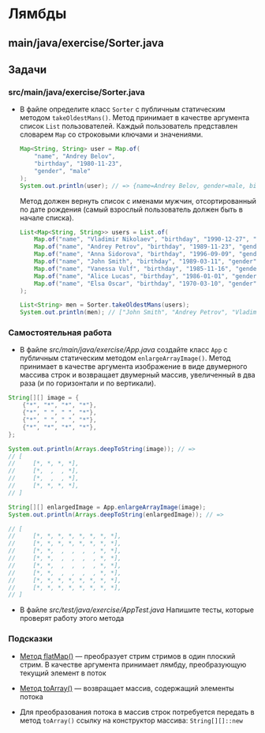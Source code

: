 # Лямбды

## main/java/exercise/Sorter.java

## Задачи

### src/main/java/exercise/Sorter.java

* В файле определите класс `Sorter` с публичным статическим методом `takeOldestMans()`. Метод принимает в качестве аргумента список `List` пользователей. Каждый пользователь представлен словарем `Map` со строковыми ключами и значениями.

  ```java
  Map<String, String> user = Map.of(
      "name", "Andrey Belov",
      "birthday", "1980-11-23",
      "gender", "male"
  );
  System.out.println(user); // => {name=Andrey Belov, gender=male, birthday=1980-11-23}
  ```

  Метод должен вернуть список с именами мужчин, отсортированный по дате рождения (самый взрослый пользователь должен быть в начале списка).

  ```java
  List<Map<String, String>> users = List.of(
      Map.of("name", "Vladimir Nikolaev", "birthday", "1990-12-27", "gender", "male"),
      Map.of("name", "Andrey Petrov", "birthday", "1989-11-23", "gender", "male"),
      Map.of("name", "Anna Sidorova", "birthday", "1996-09-09", "gender", "female"),
      Map.of("name", "John Smith", "birthday", "1989-03-11", "gender", "male"),
      Map.of("name", "Vanessa Vulf", "birthday", "1985-11-16", "gender", "female"),
      Map.of("name", "Alice Lucas", "birthday", "1986-01-01", "gender", "female"),
      Map.of("name", "Elsa Oscar", "birthday", "1970-03-10", "gender", "female")
  );

  List<String> men = Sorter.takeOldestMans(users);
  System.out.println(men); // ["John Smith", "Andrey Petrov", "Vladimir Nikolaev"]
  ```

### Самостоятельная работа

* В файле *src/main/java/exercise/App.java* создайте класс `App` с публичным статическим методом `enlargeArrayImage()`. Метод принимает в качестве аргумента изображение в виде двумерного массива строк и возвращает двумерный массив, увеличенный в два раза (и по горизонтали и по вертикали).

```java
String[][] image = {
    {"*", "*", "*", "*"},
    {"*", " ", " ", "*"},
    {"*", " ", " ", "*"},
    {"*", "*", "*", "*"},
};

System.out.println(Arrays.deepToString(image)); // =>
// [
//     [*, *, *, *],
//     [*,  ,  , *],
//     [*,  ,  , *],
//     [*, *, *, *],
// ]

String[][] enlargedImage = App.enlargeArrayImage(image);
System.out.println(Arrays.deepToString(enlargedImage)); // =>

// [
//     [*, *, *, *, *, *, *, *],
//     [*, *, *, *, *, *, *, *],
//     [*, *,  ,  ,  ,  , *, *],
//     [*, *,  ,  ,  ,  , *, *],
//     [*, *,  ,  ,  ,  , *, *],
//     [*, *,  ,  ,  ,  , *, *],
//     [*, *, *, *, *, *, *, *],
//     [*, *, *, *, *, *, *, *],
// ]
```

* В файле *src/test/java/exercise/AppTest.java* Напишите тесты, которые проверят работу этого метода

### Подсказки

* [Метод flatMap()](https://docs.oracle.com/javase/8/docs/api/java/util/stream/Stream.html#flatMap-java.util.function.Function-) — преобразует стрим стримов в один плоский стрим. В качестве аргумента принимает лямбду, преобразующую текущий элемент в поток
* [Метод toArray()](https://docs.oracle.com/javase/8/docs/api/java/util/stream/Stream.html#toArray-java.util.function.IntFunction-) — возвращает массив, содержащий элементы потока

* Для преобразования потока в массив строк потребуется передать в метод `toArray()` ссылку на конструктор массива: `String[][]::new`
